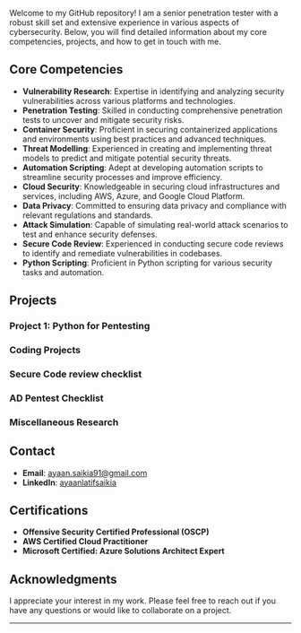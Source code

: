 Welcome to my GitHub repository! I am a senior penetration tester with a robust skill set and extensive experience in various aspects of cybersecurity. Below, you will find detailed information about my core competencies, projects, and how to get in touch with me.

## Core Competencies

- **Vulnerability Research**: Expertise in identifying and analyzing security vulnerabilities across various platforms and technologies.
- **Penetration Testing**: Skilled in conducting comprehensive penetration tests to uncover and mitigate security risks.
- **Container Security**: Proficient in securing containerized applications and environments using best practices and advanced techniques.
- **Threat Modelling**: Experienced in creating and implementing threat models to predict and mitigate potential security threats.
- **Automation Scripting**: Adept at developing automation scripts to streamline security processes and improve efficiency.
- **Cloud Security**: Knowledgeable in securing cloud infrastructures and services, including AWS, Azure, and Google Cloud Platform.
- **Data Privacy**: Committed to ensuring data privacy and compliance with relevant regulations and standards.
- **Attack Simulation**: Capable of simulating real-world attack scenarios to test and enhance security defenses.
- **Secure Code Review**: Experienced in conducting secure code reviews to identify and remediate vulnerabilities in codebases.
- **Python Scripting**: Proficient in Python scripting for various security tasks and automation.

## Projects

### Project 1: Python for Pentesting
### Coding Projects
### Secure Code review checklist
### AD Pentest Checklist
### Miscellaneous Research


## Contact

- **Email**: [ayaan.saikia91@gmail.com](mailto:ayaan.saikia91@gmail.com)
- **LinkedIn**: [ayaanlatifsaikia](https://www.linkedin.com/in/ayaanlatifsaikia)

## Certifications

- **Offensive Security Certified Professional (OSCP)**
- **AWS Certified Cloud Practitioner**
- **Microsoft Certified: Azure Solutions Architect Expert**


## Acknowledgments

I appreciate your interest in my work. Please feel free to reach out if you have any questions or would like to collaborate on a project.

---

